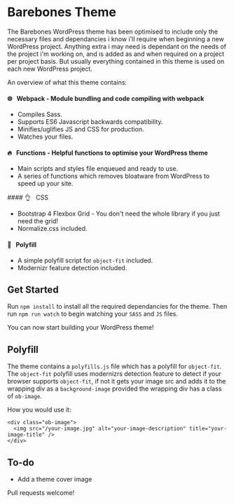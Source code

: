 # Barebones Theme

The Barebones WordPress theme has been optimised to include only the necessary files and dependancies i know i'll require when beginning a new WordPress project. Anything extra i may need is dependant on the needs of the project i'm working on, and is added as and when required on a project per project basis. But usually everything contained in this theme is used on each new WordPress project.

An overview of what this theme contains:

#### :globe_with_meridians: &nbsp; Webpack - Module bundling and code compiling with webpack

-   Compiles Sass.
-   Supports ES6 Javascript backwards compatibility.
-   Minifies/uglifies JS and CSS for production.
-   Watches your files.

#### :fire: &nbsp; Functions - Helpful functions to optimise your WordPress theme

-   Main scripts and styles file enqueued and ready to use.
-   A series of functions which removes bloatware from WordPress to speed up your site.

#### :ok_hand: &nbsp; CSS

-   Bootstrap 4 Flexbox Grid - You don't need the whole library if you just need the grid!
-   Normalize.css included.

#### :pray: &nbsp; Polyfill

-   A simple polyfill script for `object-fit` included.
-   Modernizr feature detection included.

## Get Started

Run `npm install` to install all the required dependancies for the theme. Then run `npm run watch` to begin watching your `SASS` and `JS` files.

You can now start building your WordPress theme!

## Polyfill

The theme contains a `polyfills.js` file which has a polyfill for `object-fit`. The `object-fit` polyfill uses modernizrs detection feature to detect if your browser supports `object-fit`, if not it gets your image src and adds it to the wrapping div as a `background-image` provided the wrapping div has a class of `ob-image`.

How you would use it:

```
<div class="ob-image">
  <img src="/your-image.jpg" alt="your-image-description" title="your-image-title" />
</div>
```

## To-do

-   Add a theme cover image

Pull requests welcome!
